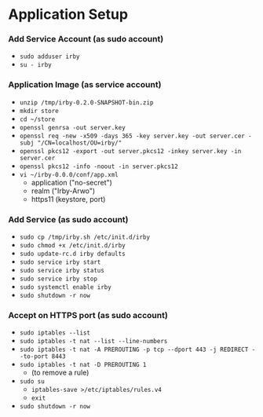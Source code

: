 # Application Setup

### Add Service Account (as sudo account)
- `sudo adduser irby`
- `su - irby`

### Application Image (as service account)
- `unzip /tmp/irby-0.2.0-SNAPSHOT-bin.zip`
- `mkdir store`
- `cd ~/store`
- `openssl genrsa -out server.key`
- `openssl req -new -x509 -days 365 -key server.key -out server.cer -subj "/CN=localhost/OU=irby/"`
- `openssl pkcs12 -export -out server.pkcs12 -inkey server.key -in server.cer`
- `openssl pkcs12 -info -noout -in server.pkcs12`
- `vi ~/irby-0.0.0/conf/app.xml`
  - application ("no-secret")
  - realm ("Irby-Arwo")
  - https11 (keystore, port)

### Add Service (as sudo account)
- `sudo cp /tmp/irby.sh /etc/init.d/irby`
- `sudo chmod +x /etc/init.d/irby`
- `sudo update-rc.d irby defaults`
- `sudo service irby start`
- `sudo service irby status`
- `sudo service irby stop`
- `sudo systemctl enable irby`
- `sudo shutdown -r now`

### Accept on HTTPS port (as sudo account)
- `sudo iptables --list`
- `sudo iptables -t nat --list --line-numbers`
- `sudo iptables -t nat -A PREROUTING -p tcp --dport 443 -j REDIRECT --to-port 8443`
- `sudo iptables -t nat -D PREROUTING 1`
  - (to remove a rule)
- `sudo su`
  - `iptables-save >/etc/iptables/rules.v4`
  - `exit`
- `sudo shutdown -r now`
